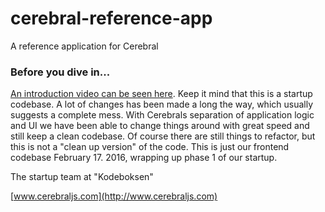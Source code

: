 # cerebral-reference-app
A reference application for Cerebral

### Before you dive in...
[An introduction video can be seen here](http://www.youtube.com/watch?v=WhttyHQ8q_M). Keep it mind that this is a startup codebase. A lot of changes has been made a long the way, which usually suggests a complete mess. With Cerebrals separation of application logic and UI we have been able to change things around with great speed and still keep a clean codebase. Of course there are still things to refactor, but this is not a "clean up version" of the code. This is just our frontend codebase February 17. 2016, wrapping up phase 1 of our startup.

The startup team at "Kodeboksen"

[www.cerebraljs.com](http://www.cerebraljs.com)
